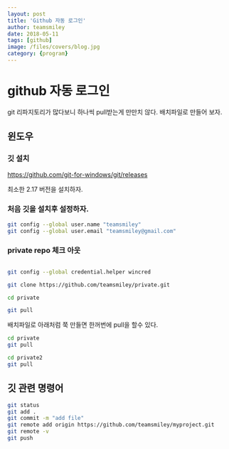 ```yaml
---
layout: post
title: 'Github 자동 로그인' 
author: teamsmiley 
date: 2018-05-11
tags: [github]
image: /files/covers/blog.jpg
category: {program}
---
```


# github 자동 로그인 

git 리파지토리가 많다보니 하나씩 pull받는게 만만치 않다. 배치파일로 만들어 보자.

## 윈도우

### 깃 설치 

https://github.com/git-for-windows/git/releases

최소한 2.17 버전을 설치하자. 

### 처음 깃을 설치후 설정하자. 

```bash
git config --global user.name "teamsmiley"
git config --global user.email "teamsmiley@gmail.com"
```

### private repo 체크 아웃 

```bash

git config --global credential.helper wincred

git clone https://github.com/teamsmiley/private.git

cd private

git pull

```

배치파일로 아래처럼 쭉 만들면 한꺼번에 pull을 할수 있다. 

```bash
cd private
git pull

cd private2
git pull
```




## 깃 관련 명령어
```bash 
git status
git add . 
git commit -m "add file"
git remote add origin https://github.com/teamsmiley/myproject.git
git remote -v
git push
```

